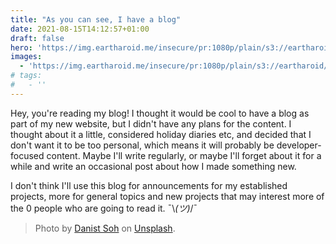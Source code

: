 ```yaml
---
title: "As you can see, I have a blog"
date: 2021-08-15T14:12:57+01:00
draft: false
hero: 'https://img.eartharoid.me/insecure/pr:1080p/plain/s3://eartharoid/images/p/danist-bviex5lwf3s-unsplash.jpg@webp'
images:
  - 'https://img.eartharoid.me/insecure/pr:1080p/plain/s3://eartharoid/images/p/danist-bviex5lwf3s-unsplash.jpg@webp'
# tags:
#   - ''
---
```



Hey, you're reading my blog! I thought it would be cool to have a blog as part of my new website, but I didn't have any plans for the content. I thought about it a little, considered holiday diaries etc, and decided that I don't want it to be too personal, which means it will probably be developer-focused content. Maybe I'll write regularly, or maybe I'll forget about it for a while and write an occasional post about how I made something new.

I don't think I'll use this blog for announcements for my established projects, more for general topics and new projects that may interest more of the 0 people who are going to read it. ¯\\_(ツ)_/¯

> Photo by [Danist Soh](https://unsplash.com/@danist07) on [Unsplash](https://unsplash.com/).